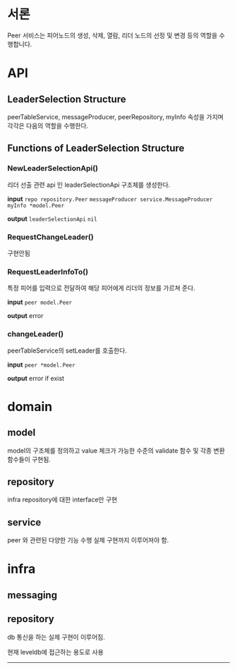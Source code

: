 # 서론
Peer 서비스는 피어노드의 생성, 삭제, 열람, 리더 노드의 선정 및 변경 등의 역할을 수행합니다.

# API

## LeaderSelection Structure
peerTableService, messageProducer, peerRepository, myInfo 속성을 가지며 각각은 다음의 역할을 수행한다.


## Functions of LeaderSelection Structure
### NewLeaderSelectionApi()
리더 선출 관련 api 인 leaderSelectionApi 구조체를 생성한다.

**input**
`repo repository.Peer`
`messageProducer service.MessageProducer`
`myInfo *model.Peer`

**output**
`leaderSelectionApi`
`nil`


### RequestChangeLeader()
구현안됨

### RequestLeaderInfoTo()
특정 피어를 입력으로 전달하여 해당 피어에게 리더의 정보를 가르쳐 준다.

**input**
`peer model.Peer`


**output**
error

### changeLeader()

peerTableService의 setLeader를 호출한다.

**input**
`peer *model.Peer`

**output**
error if exist


# domain

## model
model의 구조체를 정의하고 value 체크가 가능한 수준의 validate 함수 및 각종 변환함수들이 구현됨.

## repository
infra repository에 대한 interface만 구현

## service
peer 와 관련된 다양한 기능 수행
실제 구현까지 이루어져야 함.

# infra
## messaging
## repository
db 통신을 하는 실제 구현이 이루어짐.

현재 leveldb에 접근하는 용도로 사용


---

